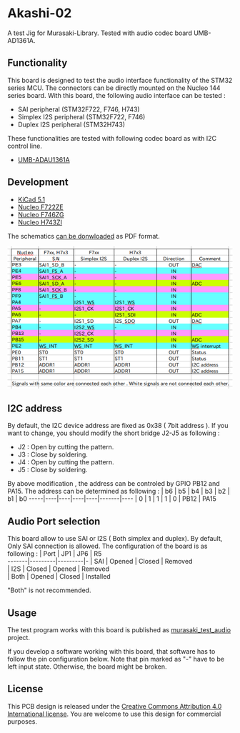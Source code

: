 # Akashi-02
A test Jig for Murasaki-Library. Tested with audio codec board UMB-AD1361A.

## Functionality
This board is designed to test the audio interface functionality of the STM32 series MCU. The connectors can be directly mounted on the Nucleo 144 series board. With this board, the following audio interface can be tested :
- SAI peripheral (STM32F722, F746, H743)
- Simplex I2S peripheral (STM32F722, F746)
- Duplex I2S peripheral (STM32H743)

These functionalities are tested with following codec board as with I2C control line. 
- [UMB-ADAU1361A](http://dsps.shop-pro.jp/?pid=82798273)

## Development
- [KiCad 5.1](http://kicad-pcb.org/blog/2019/03/KiCad-5.1.0-Release/)
- [Nucleo F722ZE](https://www.st.com/en/evaluation-tools/nucleo-f722ze.html)
- [Nucleo F746ZG](https://www.st.com/ja/evaluation-tools/nucleo-f746zg.html)
- [Nucleo H743ZI](https://www.st.com/ja/evaluation-tools/nucleo-h743zi.html)

The schematics [can be donwloaded](docs/Akashi-02.pdf) as PDF format. 

![Pin Configurations](docs/pin-config.png)

## I2C address
By default, the I2C device address are fixed as 0x38 ( 7bit address ). If you want to change, you should modify the short bridge J2-J5 as following :
- J2 : Open by cutting the pattern.
- J3 : Close by soldering.
- J4 : Open by cutting the pattern.
- J5 : Close by soldering.

By above modification , the address can be controled by GPIO PB12 and PA15. The address can be determined as following :
| b6 | b5 | b4 | b3 | b2 | b1    | b0 
-----|----|----|----|----|-------|---- 
| 0  | 1  | 1  | 1  | 0  | PB12  | PA15

## Audio Port selection
This board allow to use SAI or I2S ( Both simplex and duplex). By default, Only SAI connection is allowed. The configuration of the board is as following : 
| Port | JP1     | JP6     | R5  
-------|---------|---------|-
| SAI  | Opened  | Closed  | Removed  
| I2S  | Closed  | Opened  | Removed  
| Both | Opened  | Closed  | Installed 

"Both" is not recommended.

## Usage
The test program works with this board is published as [murasaki_test_audio](https://github.com/suikan4github/murasaki_test_audio) project. 

If you develop a software working with this board, that software has to follow the pin configuration below. Note that pin marked as "-" have to be left input state. Otherwise, the board might be broken. 


## License
This PCB design is released under the [Creative Commons Attribution 4.0 International license](https://creativecommons.org/licenses/by/4.0/). You are welcome to use this design for commercial purposes. 
